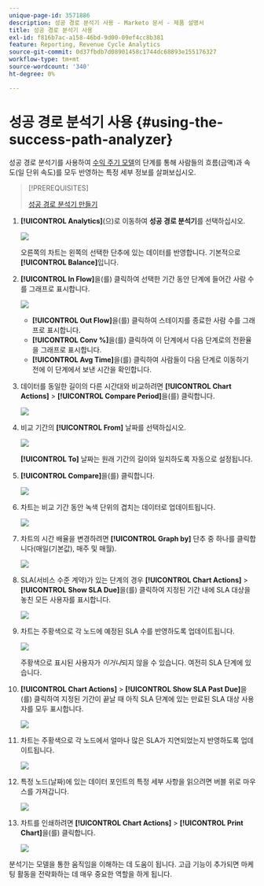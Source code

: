 ```yaml
---
unique-page-id: 3571886
description: 성공 경로 분석기 사용 - Marketo 문서 - 제품 설명서
title: 성공 경로 분석기 사용
exl-id: f816b7ac-a158-46bd-9d00-09ef4cc8b381
feature: Reporting, Revenue Cycle Analytics
source-git-commit: 0d37fbdb7d08901458c1744dc68893e155176327
workflow-type: tm+mt
source-wordcount: '340'
ht-degree: 0%

---
```


# 성공 경로 분석기 사용 {#using-the-success-path-analyzer}

성공 경로 분석기를 사용하여 [수익 주기 모델](/help/marketo/product-docs/reporting/revenue-cycle-analytics/revenue-cycle-models/understanding-revenue-models.md)의 단계를 통해 사람들의 흐름(금액)과 속도(일 단위 속도)를 모두 반영하는 특정 세부 정보를 살펴보십시오.

>[!PREREQUISITES]
>
>[성공 경로 분석기 만들기](/help/marketo/product-docs/reporting/revenue-cycle-analytics/revenue-cycle-models/create-a-success-path-analyzer.md)

1. **[!UICONTROL Analytics]**(으)로 이동하여 **성공 경로 분석기**&#x200B;를 선택하십시오.

   ![](assets/image2015-6-12-17-3a23-3a53.png)

   오른쪽의 차트는 왼쪽의 선택한 단추에 있는 데이터를 반영합니다. 기본적으로 **[!UICONTROL Balance]**&#x200B;입니다.

1. **[!UICONTROL In Flow]**&#x200B;을(를) 클릭하여 선택한 기간 동안 단계에 들어간 사람 수를 그래프로 표시합니다.

   ![](assets/image2015-6-12-17-3a30-3a52.png)

   * **[!UICONTROL Out Flow]**&#x200B;을(를) 클릭하여 스테이지를 종료한 사람 수를 그래프로 표시합니다.
   * **[!UICONTROL Conv %]**&#x200B;을(를) 클릭하여 이 단계에서 다음 단계로의 전환율을 그래프로 표시합니다.
   * **[!UICONTROL Avg Time]**&#x200B;을(를) 클릭하여 사람들이 다음 단계로 이동하기 전에 이 단계에서 보낸 시간을 확인합니다.

1. 데이터를 동일한 길이의 다른 시간대와 비교하려면 **[!UICONTROL Chart Actions]** > **[!UICONTROL Compare Period]**&#x200B;을(를) 클릭합니다.

   ![](assets/image2015-6-12-17-3a39-3a15.png)

1. 비교 기간의 **[!UICONTROL From]** 날짜를 선택하십시오.

   ![](assets/image2015-6-12-17-3a43-3a49.png)

   **[!UICONTROL To]** 날짜는 원래 기간의 길이와 일치하도록 자동으로 설정됩니다.

1. **[!UICONTROL Compare]**&#x200B;을(를) 클릭합니다.

   ![](assets/image2015-6-12-17-3a44-3a8.png)

1. 차트는 비교 기간 동안 녹색 단위의 겹치는 데이터로 업데이트됩니다.

   ![](assets/image2015-6-12-17-3a46-3a16.png)

1. 차트의 시간 배율을 변경하려면 **[!UICONTROL Graph by]** 단추 중 하나를 클릭합니다(매일(기본값), 매주 및 매월).

   ![](assets/image2015-6-12-17-3a46-3a55.png)

1. SLA(서비스 수준 계약)가 있는 단계의 경우 **[!UICONTROL Chart Actions]** > **[!UICONTROL Show SLA Due]**&#x200B;을(를) 클릭하여 지정된 기간 내에 SLA 대상을 놓친 모든 사용자를 표시합니다.

   ![](assets/image2015-6-12-17-3a49-3a23.png)

1. 차트는 주황색으로 각 노드에 예정된 SLA 수를 반영하도록 업데이트됩니다.

   ![](assets/image2015-6-12-17-3a50-3a16.png)

   주황색으로 표시된 사용자가 *이거나*&#x200B;되지 않을 수 있습니다. 여전히 SLA 단계에 있습니다.

1. **[!UICONTROL Chart Actions]** > **[!UICONTROL Show SLA Past Due]**&#x200B;을(를) 클릭하여 지정된 기간이 끝날 때 아직 SLA 단계에 있는 만료된 SLA 대상 사용자를 모두 표시합니다.

   ![](assets/image2015-6-12-17-3a51-3a39.png)

1. 차트는 주황색으로 각 노드에서 얼마나 많은 SLA가 지연되었는지 반영하도록 업데이트됩니다.

   ![](assets/image2015-6-12-17-3a52-3a17.png)

1. 특정 노드(날짜)에 있는 데이터 포인트의 특정 세부 사항을 읽으려면 버블 위로 마우스를 가져갑니다.

   ![](assets/image2015-6-12-17-3a52-3a49.png)

1. 차트를 인쇄하려면 **[!UICONTROL Chart Actions]** > **[!UICONTROL Print Chart]**&#x200B;을(를) 클릭합니다.

   ![](assets/image2015-6-12-17-3a53-3a34.png)

분석기는 모델을 통한 움직임을 이해하는 데 도움이 됩니다. 고급 기능이 추가되면 마케팅 활동을 전략화하는 데 매우 중요한 역할을 하게 됩니다.
